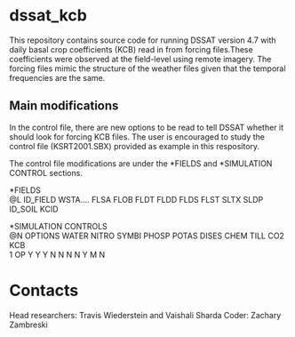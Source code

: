 # dssat_kcb

This repository contains source code for running DSSAT version 4.7 with daily basal crop coefficients (KCB) read in from forcing files.These coefficients were observed at the field-level using remote imagery. The forcing files mimic the structure of the weather files given that the temporal frequencies are the same.

## Main modifications

In the control file, there are new options to be read to tell DSSAT whether it should look for forcing KCB files. The user is encouraged to study the control file (KSRT2001.SBX) provided as example in this respository.

The control file modifications are under the *FIELDS and *SIMULATION CONTROL sections.

*FIELDS <br/>
@L ID_FIELD WSTA....  FLSA  FLOB  FLDT  FLDD  FLDS  FLST SLTX  SLDP  ID_SOIL    KCID


*SIMULATION CONTROLS <br/>
@N OPTIONS     WATER NITRO SYMBI PHOSP POTAS DISES  CHEM  TILL   CO2   KCB <br/>
 1 OP              Y     Y     Y     N     N     N     N     Y     M     N


# Contacts

Head researchers: Travis Wiederstein and Vaishali Sharda
Coder: Zachary Zambreski
